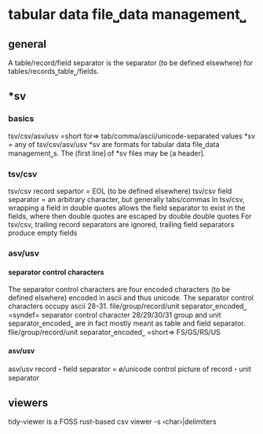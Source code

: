 
# tabular data file⎵data management⎵

## general

A table/record/field separator is the separator (to be defined elsewhere) for tables/records⎵table⎵/fields.

## *sv

### basics

tsv/csv/asv/usv =short for=> tab/comma/ascii/unicode-separated values
*sv = any of tsv/csv/asv/usv
*sv are formats for tabular data file⎵data management⎵s.
The ⟮first line⟯ of *sv files may be ⟮a header⟯. 

### tsv/csv

tsv/csv record separtor = EOL (to be defined elsewhere)
tsv/csv field separator = an arbitrary character, but generally tabs/commas
In tsv/csv, wrapping a field in double quotes allows the field separator to exist in the fields, where then double quotes are escaped by double double quotes
For tsv/csv, trailing record separators are ignored, trailing field separators produce empty fields

### asv/usv

#### separator control characters

The separator control characters are four encoded characters (to be defined elswhere) encoded in ascii and thus unicode.
The separator control characters occupy ascii 28-31.
file/group/record/unit separator⎵encoded⎵ =syndef= separator control character 28/29/30/31
group and unit separator⎵encoded⎵ are in fact mostly meant as table and field separator.
file/group/record/unit separator⎵encoded⎵ =short=> FS/GS/RS/US

#### asv/usv

asv/usv record・field separator = ø/unicode control picture of record・unit separator

## viewers

tidy-viewer is a FOSS rust-based csv viewer 
-s ‹char›|delimiters